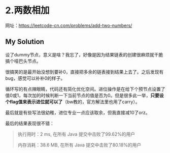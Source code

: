 # 2.两数相加

网址：https://leetcode-cn.com/problems/add-two-numbers/



## My Solution

设了dummy节点，意义是啥？我忘了，好像是因为结果链表的创建很麻烦就干脆搞个哑巴头节点。

很搞笑的是最开始没想到要补0，直接把多余的链表接到结果上去了。之后发现有bug，感觉可以补补0的样子。

循环写的有点辣眼睛，代码还有简化优化空间。进位操作是在给下个预节点设置了值0或1，每次加的时候判断一下当前节点的值是否为0。但是很多此一举，**只要设个flag值来表示进位就可以了**（bw教的，官方解法里也用了carry）。

最后就是有些写法很幼稚，进位专业一点应该取余，但我直接减10了orz。

最后的结果表现很不错：

> 执行用时：2 ms, 在所有 Java 提交中击败了99.62%的用户
>
> 内存消耗：38.6 MB, 在所有 Java 提交中击败了80.18%的用户



